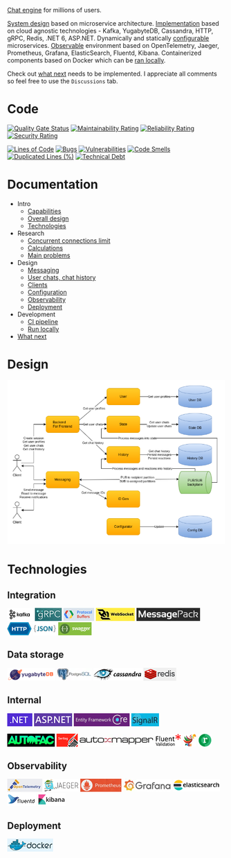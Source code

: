 [Chat engine](docs/intro-capabilities.md) for millions of users.

[System design](docs/intro-design.md) based on microservice architecture. [Implementation](source/) based on cloud agnostic technologies - Kafka, YugabyteDB, Cassandra, HTTP, gRPC, Redis, .NET 6, ASP.NET. Dynamically and statically [configurable](docs/design-configuration.md) microservices. [Observable](docs/design-observability.md) environment based on OpenTelemetry, Jaeger, Prometheus, Grafana, ElasticSearch, Fluentd, Kibana. Containerized components based on Docker which can be [ran locally](docs/dev-run-locally.md).

Check out [what next](docs/what-next.md) needs to be implemented. I appreciate all comments so feel free to use the `Discussions` tab.

# Code

[![Quality Gate Status](https://sonarcloud.io/api/project_badges/measure?project=cvetomir-todorov_CecoChat&metric=alert_status)](https://sonarcloud.io/dashboard?id=cvetomir-todorov_CecoChat)
[![Maintainability Rating](https://sonarcloud.io/api/project_badges/measure?project=cvetomir-todorov_CecoChat&metric=sqale_rating)](https://sonarcloud.io/dashboard?id=cvetomir-todorov_CecoChat)
[![Reliability Rating](https://sonarcloud.io/api/project_badges/measure?project=cvetomir-todorov_CecoChat&metric=reliability_rating)](https://sonarcloud.io/dashboard?id=cvetomir-todorov_CecoChat)
[![Security Rating](https://sonarcloud.io/api/project_badges/measure?project=cvetomir-todorov_CecoChat&metric=security_rating)](https://sonarcloud.io/dashboard?id=cvetomir-todorov_CecoChat)

[![Lines of Code](https://sonarcloud.io/api/project_badges/measure?project=cvetomir-todorov_CecoChat&metric=ncloc)](https://sonarcloud.io/dashboard?id=cvetomir-todorov_CecoChat)
[![Bugs](https://sonarcloud.io/api/project_badges/measure?project=cvetomir-todorov_CecoChat&metric=bugs)](https://sonarcloud.io/dashboard?id=cvetomir-todorov_CecoChat)
[![Vulnerabilities](https://sonarcloud.io/api/project_badges/measure?project=cvetomir-todorov_CecoChat&metric=vulnerabilities)](https://sonarcloud.io/dashboard?id=cvetomir-todorov_CecoChat)
[![Code Smells](https://sonarcloud.io/api/project_badges/measure?project=cvetomir-todorov_CecoChat&metric=code_smells)](https://sonarcloud.io/dashboard?id=cvetomir-todorov_CecoChat)
[![Duplicated Lines (%)](https://sonarcloud.io/api/project_badges/measure?project=cvetomir-todorov_CecoChat&metric=duplicated_lines_density)](https://sonarcloud.io/dashboard?id=cvetomir-todorov_CecoChat)
[![Technical Debt](https://sonarcloud.io/api/project_badges/measure?project=cvetomir-todorov_CecoChat&metric=sqale_index)](https://sonarcloud.io/dashboard?id=cvetomir-todorov_CecoChat)

# Documentation

* Intro
  - [Capabilities](docs/intro-capabilities.md)
  - [Overall design](docs/intro-design.md)
  - [Technologies](docs/intro-technologies.md)
* Research
  - [Concurrent connections limit](docs/research-connection-limit.md)
  - [Calculations](docs/research-calculations.md)
  - [Main problems](docs/research-main-problems.md)
* Design
  - [Messaging](docs/design-messaging.md)
  - [User chats, chat history](docs/design-state-history.md)
  - [Clients](docs/design-clients.md)
  - [Configuration](docs/design-configuration.md)
  - [Observability](docs/design-observability.md)
  - [Deployment](docs/design-deployment.md)
* Development
  - [CI pipeline](docs/dev-ci.md)
  - [Run locally](docs/dev-run-locally.md)
* [What next](docs/what-next.md)

# Design

![Design](docs/images/cecochat-01-overall.png)

# Technologies

## Integration

![Kafka](docs/tech-images/kafka.png)
![gRPC](docs/tech-images/grpc.png)
![Protocol buffers](docs/tech-images/protocol-buffers.png)
![WebSocket](docs/tech-images/websocket.webp)
![MessagePack](docs/tech-images/messagepack.webp)
![HTTP](docs/tech-images/http.png)
![JSON](docs/tech-images/json.png)
![Swagger](docs/tech-images/swagger.png)

## Data storage

![Yugabyte](docs/tech-images/yugabyte.png)
![Postgres](docs/tech-images/postgres.webp)
![Cassandra](docs/tech-images/cassandra.png)
![Redis](docs/tech-images/redis.png)

## Internal

![.NET](docs/tech-images/dotnet.png)
![ASP.NET](docs/tech-images/aspnet.png)
![EFCore](docs/tech-images/efcore.png)
![SignalR](docs/tech-images/signalr.webp)

![Autofac](docs/tech-images/autofac.png)
![Serilog](docs/tech-images/serilog.png)
![AutoMapper](docs/tech-images/automapper.webp)
![FluentValidation](docs/tech-images/fluent-validation.png)
![Polly](docs/tech-images/polly.png)
![Refit](docs/tech-images/refit.png)

## Observability

![OpenTelemetry](docs/tech-images/open-telemetry.png)
![Jaeger](docs/tech-images/jaeger.png)
![Prometheus](docs/tech-images/prometheus.png)
![Grafana](docs/tech-images/grafana.png)
![ElasticSearch](docs/tech-images/elasticsearch.png)
![Fluentd](docs/tech-images/fluentd.png)
![Kibana](docs/tech-images/kibana.png)

## Deployment

![Docker](docs/tech-images/docker.png)
